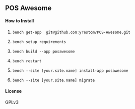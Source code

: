 ## POS Awesome


#### How to Install

1. `bench get-app  git@github.com:yrestom/POS-Awesome.git`

2. `bench setup requirements`

3. `bench build --app posawesome`

4. `bench restart`

5. `bench --site [your.site.name] install-app posawesome`

6. `bench --site [your.site.name] migrate`





#### License

GPLv3